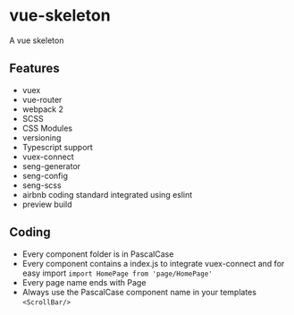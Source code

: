 # vue-skeleton
A vue skeleton

## Features

* vuex
* vue-router
* webpack 2 
* SCSS 
* CSS Modules
* versioning 
* Typescript support
* vuex-connect
* seng-generator
* seng-config
* seng-scss
* airbnb coding standard integrated using eslint
* preview build

## Coding

* Every component folder is in PascalCase
* Every component contains a index.js to integrate vuex-connect and for easy import ```import HomePage from 'page/HomePage'```
* Every page name ends with Page
* Always use the PascalCase component name in your templates ```<ScrollBar/>```



